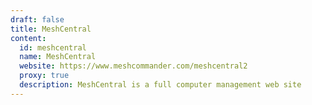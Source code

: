 ```yaml
---
draft: false
title: MeshCentral
content:
  id: meshcentral
  name: MeshCentral
  website: https://www.meshcommander.com/meshcentral2
  proxy: true
  description: MeshCentral is a full computer management web site
---
```

